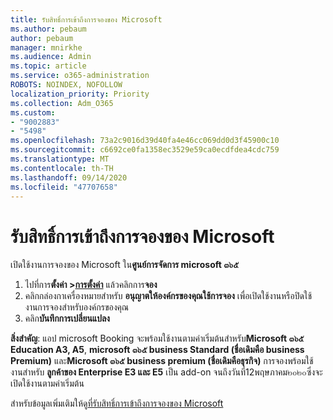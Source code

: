 ```yaml
---
title: รับสิทธิ์การเข้าถึงการจองของ Microsoft
ms.author: pebaum
author: pebaum
manager: mnirkhe
ms.audience: Admin
ms.topic: article
ms.service: o365-administration
ROBOTS: NOINDEX, NOFOLLOW
localization_priority: Priority
ms.collection: Adm_O365
ms.custom:
- "9002883"
- "5498"
ms.openlocfilehash: 73a2c9016d39d40fa4e46cc069dd0d3f45900c10
ms.sourcegitcommit: c6692ce0fa1358ec3529e59ca0ecdfdea4cdc759
ms.translationtype: MT
ms.contentlocale: th-TH
ms.lasthandoff: 09/14/2020
ms.locfileid: "47707658"
---
```

# <a name="get-access-to-microsoft-bookings"></a>รับสิทธิ์การเข้าถึงการจองของ Microsoft

เปิดใช้งานการจองของ Microsoft ใน**ศูนย์การจัดการ microsoft ๓๖๕**

1. ไปที่การ**ตั้งค่า >[การตั้งค่า](https://admin.microsoft.com/Adminportal/Home?source=applauncher#/Settings/Services)** แล้วคลิกการ**จอง**
2. คลิกกล่องกาเครื่องหมายสำหรับ **อนุญาตให้องค์กรของคุณใช้การจอง** เพื่อเปิดใช้งานหรือปิดใช้งานการจองสำหรับองค์กรของคุณ
3. คลิก**บันทึกการเปลี่ยนแปลง**

**สิ่งสำคัญ**: แอป microsoft Booking จะพร้อมใช้งานตามค่าเริ่มต้นสำหรับ**Microsoft ๓๖๕ Education A3, A5**, **microsoft ๓๖๕ business Standard (ชื่อเดิมคือ business Premium)** และ**Microsoft ๓๖๕ business premium (ชื่อเดิมคือธุรกิจ)** การจองพร้อมใช้งานสำหรับ **ลูกค้าของ Enterprise E3 และ E5** เป็น add-on จนถึงวันที่12พฤษภาคม๒๐๒๐ซึ่งจะเปิดใช้งานตามค่าเริ่มต้น

สำหรับข้อมูลเพิ่มเติมให้ดู[ที่รับสิทธิ์การเข้าถึงการจองของ Microsoft](https://support.microsoft.com/en-us/office/get-access-to-microsoft-bookings-5382dc07-aaa5-45c9-8767-502333b214ce)
